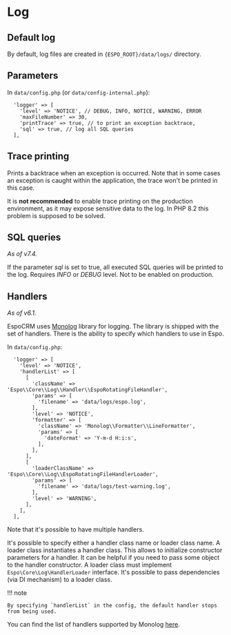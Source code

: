 # Log

## Default log

By default, log files are created in `{ESPO_ROOT}/data/logs/` directory.

## Parameters

In `data/config.php` (or `data/config-internal.php`):

```
  'logger' => [
    'level' => 'NOTICE', // DEBUG, INFO, NOTICE, WARNING, ERROR
    'maxFileNumber' => 30,
    'printTrace' => true, // to print an exception backtrace,
    'sql' => true, // log all SQL queries
  ],
```

## Trace printing

Prints a backtrace when an exception is occurred. Note that in some cases an exception is caught within the application, the trace won't be printed in this case.

It is **not recommended** to enable trace printing on the production environment, as it may expose sensitive data to the log. In PHP 8.2 this problem is supposed to be solved.

## SQL queries

*As of v7.4.*

If the parameter *sql* is set to true, all executed SQL queries will be printed to the log. Requires *INFO* or *DEBUG* level. Not to be enabled on production.

## Handlers

*As of v6.1.*

EspoCRM uses [Monolog](https://github.com/Seldaek/monolog) library for logging.
The library is shipped with the set of handlers.
There is the ability to specify which handlers to use in Espo.

In `data/config.php`:

```
  'logger' => [
    'level' => 'NOTICE',
    'handlerList' => [
      [
        'className' => 'Espo\\Core\\Log\\Handler\\EspoRotatingFileHandler',
        'params' => [
          'filename' => 'data/logs/espo.log',
        ],
        'level' => 'NOTICE',
        'formatter' => [
          'className' => 'Monolog\\Formatter\\LineFormatter',
          'params' => [
            'dateFormat' => 'Y-m-d H:i:s',
          ],
        ],
      ],
      [
        'loaderClassName' => 'Espo\\Core\\Log\\EspoRotatingFileHandlerLoader',
        'params' => [
          'filename' => 'data/logs/test-warning.log',
        ],
        'level' => 'WARNING',
      ],
    ],
  ],
```

Note that it's possible to have multiple handlers.

It's possible to specify either a handler class name or loader class name.
A loader class instantiates a handler class. 
This allows to initialize constructor parameters for a handler. It can be helpful if you need to pass some object to the handler constructor.
A loader class must implement `Espo\Core\Log\HandlerLoader` interface. It's possible to pass dependencies (via DI mechanism) to a loader class.

!!! note

    By specifying `handlerList` in the config, the default handler stops from being used.

You can find the list of handlers supported by Monolog [here](https://github.com/Seldaek/monolog/tree/main/src/Monolog/Handler).
